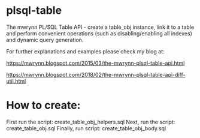 # plsql-table
The mwrynn PL/SQL Table API - create a table_obj instance, link it to a table and perform convenient operations (such as disabling/enabling all indexes) and dynamic query generation.

For further explanations and examples please check my blog at:

https://mwrynn.blogspot.com/2015/03/the-mwrynn-plsql-table-api.html

https://mwrynn.blogspot.com/2018/02/the-mwrynn-plsql-table-api-diff-util.html


# How to create:
First run the script: create_table_obj_helpers.sql
Next, run the script: create_table_obj.sql
Finally, run script:  create_table_obj_body.sql
